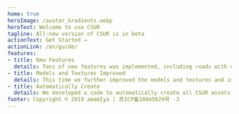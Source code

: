 ```yaml
---
home: true
heroImage: /avatar_Gradients.webp
heroText: Welcome to use CSUR
tagline: All-new version of CSUR is in beta
actionText: Get Started →
actionLink: /en/guide/
features:
- title: New Features
  details: Tons of new features was implemented, including roads with dedicated left-turn lanes, BRT roads, exhaustive collections of ramp / interface modules, fully-rendered tunnels, and a lot more. 
- title: Models and Textures Improved
  details: This time we further improved the models and textures and implemented tons of new features, a more realistic road effect was achieved.
- title: Automatically Create
  details: We developed a code to automatically create all CSUR assets using the parameters of each module so making your custom CSUR road only takes a few minutes.
footer: Copyright © 2019 amamIya | 苏ICP备18045829号 -3
---
```

